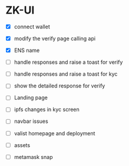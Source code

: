 # ZK-UI


- [x] connect wallet 
- [x] modify the verify page calling api
- [x] ENS name
- [ ] handle responses and raise a toast for verify
- [ ] handle responses and raise a toast for kyc
- [ ] show the detailed response for verify
- [ ] Landing page
- [ ] ipfs changes in kyc screen
- [ ] navbar issues
- [ ] valist homepage and deployment
- [ ] assets
- [ ] metamask snap

